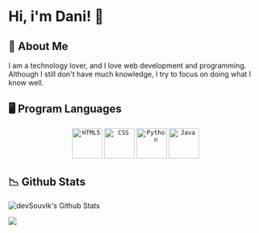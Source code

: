 # Hi, i'm Dani! 👋

## 🌠 About Me
I am a technology lover, and I love web development and programming. 
Although I still don't have much knowledge, I try to focus on doing what I know well.

## 🖥️ Program Languages

<p align="center">
  <code><img title="HTML5" height="60" src="https://github.com/zumrudu-anka/zumrudu-anka/blob/master/images/html5.svg"></code>
  <code><img title="CSS" height="60" src="https://github.com/zumrudu-anka/zumrudu-anka/blob/master/images/css.svg"></code>
  <!--<code><img title="Javascript" height="60" src="https://github.com/zumrudu-anka/zumrudu-anka/blob/master/images/javascript.svg"></code>-->
  <code><img title="Python" height="60" src="https://github.com/zumrudu-anka/zumrudu-anka/blob/master/images/python-original.svg"></code>
  <code><img title="Java" height="60" src="https://github.com/zumrudu-anka/zumrudu-anka/blob/master/images/java-original.svg"></code>
  <!--<code><img title="C" height="60" src="https://github.com/zumrudu-anka/zumrudu-anka/blob/master/images/c.svg"></code>
  <code><img title="C++" height="60" src="https://github.com/zumrudu-anka/zumrudu-anka/blob/master/images/cpp.svg"></code>
  <code><img title="C#" height="60" src="https://github.com/zumrudu-anka/zumrudu-anka/blob/master/images/cSharp.svg"></code>-->
</p>

## 📉 Github Stats
<img align="center" src="https://github-readme-stats.vercel.app/api?username=Daniel0611CN&include_all_commits=true&count_private=true&show_icons=true&line_height=20&title_color=7A7ADB&icon_color=2234AE&text_color=D3D3D3&bg_color=0,000000,130F40" alt="devSouvik's Github Stats">

![](https://github-readme-streak-stats.herokuapp.com/?user=Daniel0611CN&theme=onedark&hide_border=false)<br/>
<!--![](https://github-readme-stats.vercel.app/api/top-langs/?username=Daniel0611CN&theme=onedark&hide_border=false&include_all_commits=false&count_private=false&layout=compact)-->


<!--
**Daniel0611CN/Daniel0611CN** is a ✨ _special_ ✨ repository because its `README.md` (this file) appears on your GitHub profile.

Here are some ideas to get you started:
-->

